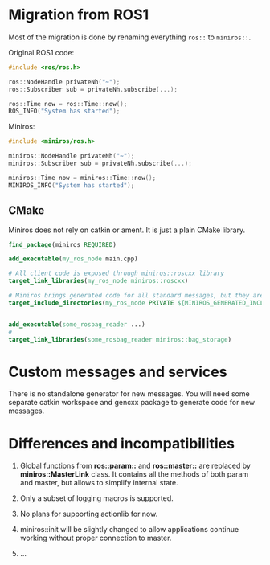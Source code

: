 # Migration from ROS1 #

Most of the migration is done by renaming everything `ros::` to `miniros::`.

Original ROS1 code:

```c++
#include <ros/ros.h>

ros::NodeHandle privateNh("~");
ros::Subscriber sub = privateNh.subscribe(...);

ros::Time now = ros::Time::now();
ROS_INFO("System has started");
```

Miniros:

```c++
#include <miniros/ros.h>

miniros::NodeHandle privateNh("~");
miniros::Subscriber sub = privateNh.subscribe(...);

miniros::Time now = miniros::Time::now();
MINIROS_INFO("System has started");
```

## CMake ##

Miniros does not rely on catkin or ament. It is just a plain CMake library.

```cmake
find_package(miniros REQUIRED)

add_executable(my_ros_node main.cpp)

# All client code is exposed through miniros::roscxx library
target_link_libraries(my_ros_node miniros::roscxx)

# Miniros brings generated code for all standard messages, but they are not added by default to miniros client.
target_include_directories(my_ros_node PRIVATE ${MINIROS_GENERATED_INCLUDE_DIRS})


add_executable(some_rosbag_reader ...)
# 
target_link_libraries(some_rosbag_reader miniros::bag_storage)
```

# Custom messages and services #

There is no standalone generator for new messages. 
You will need some separate catkin workspace and gencxx package to generate code for new messages.

# Differences and incompatibilities #

1. Global functions from **ros::param::** and **ros::master::** are replaced by **miniros::MasterLink** class.
It contains all the methods of both param and master, but allows to simplify internal state.

2. Only a subset of logging macros is supported.
3. No plans for supporting actionlib for now.
4. miniros::init will be slightly changed to allow applications continue working without proper connection to master. 
5. ...